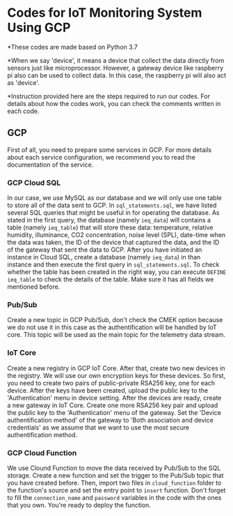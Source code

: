 # Codes for IoT Monitoring System Using GCP

*These codes are made based on Python 3.7

*When we say 'device', it means a device that collect the data directly from sensors just like microprocessor. However, a gateway device like raspberry pi also can be used to collect data. In this case, the raspberry pi will also act as 'device'. 

*Instruction provided here are the steps required to run our codes. For details about how the codes work, you can check the comments written in each code.

## GCP

First of all, you need to prepare some services in GCP. For more details about each service configuration, we recommend you to read the documentation of the service.

### GCP Cloud SQL

In our case, we use MySQL as our database and we will only use one table to store all of the data sent to GCP. In `sql_statements.sql`, we have listed several SQL queries that might be useful in for operating the database. As stated in the first query, the database (namely `ieq_data`) will contains a table (namely `ieq_table`) that will store these data: temperature, relative humidity, illuminance, CO2 concentration, noise level (SPL), date-time when the data was taken, the ID of the device that captured the data, and the ID of the gateway that sent the data to GCP. After you have initiated an instance in Cloud SQL, create a database (namely `ieq_data`) in than instance and then execute the first query in `sql_statements.sql`. To check whether the table has been created in the right way, you can execute `DEFINE ieq_table` to check the details of the table. Make sure it has all fields we mentioned before.

### Pub/Sub

Create a new topic in GCP Pub/Sub, don't check the CMEK option because we do not use it in this case as the authentification will be handled by IoT core. This topic will be used as the main topic for the telemetry data stream. 

### IoT Core

Create a new registry in GCP IoT Core. After that, create two new devices in the registry. We will use our own encryption keys for these devices. So first, you need to create two pairs of public-private RSA256 key, one for each device. After the keys have been created, upload the public key to the 'Authentication' menu in device setting. After the devices are ready, create a new gateway in IoT Core. Create one more RSA256 key pair and upload the public key to the 'Authentication' menu of the gateway. Set the 'Device authentification method' of the gateway to 'Both association and device credentials' as we assume that we want to use the most secure authentification method. 

### GCP Cloud Function

We use Clound Function to move the data received by Pub/Sub to the SQL storage. Create a new function and set the trigger to the Pub/Sub topic that you have created before. Then, import two files in `cloud_function` folder to the function's source and set the entry point to `insert` function. Don't forget to fill the `connection_name` and `password` variables in the code with the ones that you own. You're ready to deploy the function.
